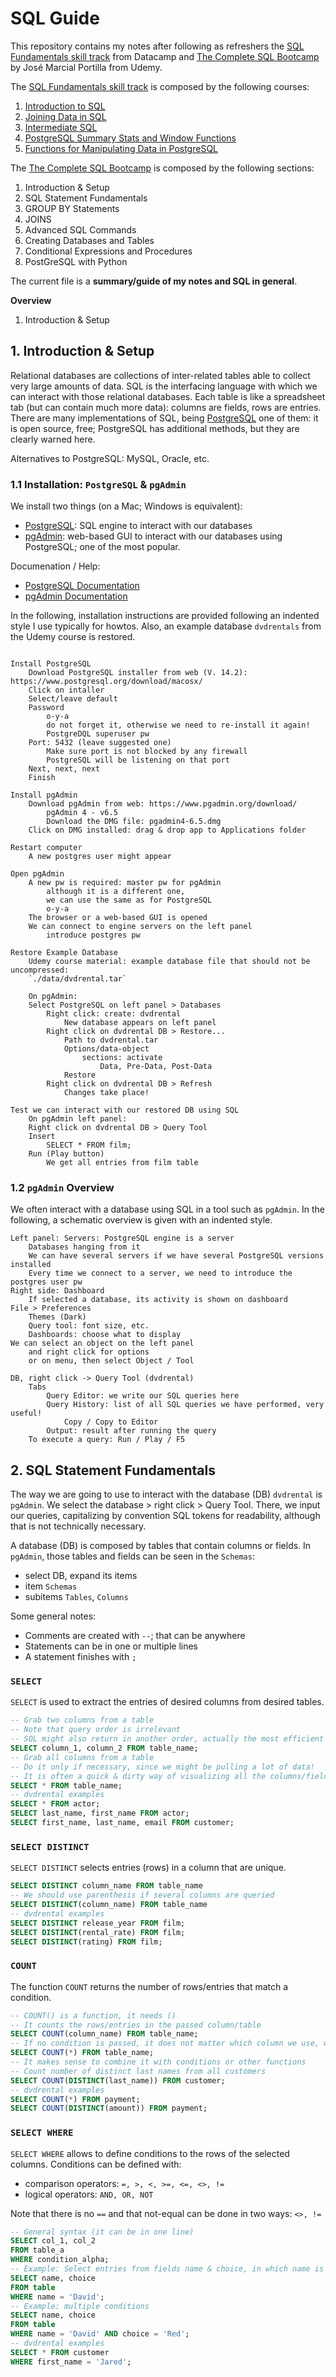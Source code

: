 # SQL Guide

This repository contains my notes after following as refreshers the [SQL Fundamentals skill track](https://app.datacamp.com/learn/skill-tracks/sql-fundamentals) from Datacamp and [The Complete SQL Bootcamp](https://www.udemy.com/course/the-complete-sql-bootcamp/) by José Marcial Portilla from Udemy.

The [SQL Fundamentals skill track](https://app.datacamp.com/learn/skill-tracks/sql-fundamentals) is composed by the following courses:

1. [Introduction to SQL](https://app.datacamp.com/learn/courses/introduction-to-sql)
2. [Joining Data in SQL](https://app.datacamp.com/learn/courses/joining-data-in-sql)
3. [Intermediate SQL](https://app.datacamp.com/learn/courses/intermediate-sql)
4. [PostgreSQL Summary Stats and Window Functions](https://app.datacamp.com/learn/courses/postgresql-summary-stats-and-window-functions)
5. [Functions for Manipulating Data in PostgreSQL](https://app.datacamp.com/learn/courses/functions-for-manipulating-data-in-postgresql)

The [The Complete SQL Bootcamp](https://www.udemy.com/course/the-complete-sql-bootcamp/) is composed by the following sections:

1. Introduction & Setup
2. SQL Statement Fundamentals
3. GROUP BY Statements
4. JOINS
5. Advanced SQL Commands
6. Creating Databases and Tables
7. Conditional Expressions and Procedures
8. PostGreSQL with Python

The current file is a **summary/guide of my notes and SQL in general**.

**Overview**

1. Introduction & Setup

## 1. Introduction & Setup

Relational databases are collections of inter-related tables able to collect very large amounts of data.
SQL is the interfacing language with which we can interact with those relational databases.
Each table is like a spreadsheet tab (but can contain much more data): columns are fields, rows are entries.
There are many implementations of SQL, being [PostgreSQL](https://en.wikipedia.org/wiki/PostgreSQL) one of them: it is open source, free; PostgreSQL has additional methods, but they are clearly warned here.

Alternatives to PostgreSQL: MySQL, Oracle, etc.

### 1.1 Installation: `PostgreSQL` & `pgAdmin`

We install two things (on a Mac; Windows is equivalent):
- [PostgreSQL](https://www.postgresql.org): SQL engine to interact with our databases
- [pgAdmin](https://www.pgadmin.org): web-based GUI to interact with our databases using PostgreSQL; one of the most popular.

Documenation / Help:
- [PostgreSQL Documentation](https://www.postgresql.org/docs/current/)
- [pgAdmin Documentation](https://www.pgadmin.org/docs/pgadmin4/6.5/index.html)

In the following, installation instructions are provided following an indented style I use typically for howtos.
Also, an example database `dvdrentals` from the Udemy course is restored.

```

Install PostgreSQL
    Download PostgreSQL installer from web (V. 14.2): https://www.postgresql.org/download/macosx/
    Click on intaller
    Select/leave default
    Password
        o-y-a
        do not forget it, otherwise we need to re-install it again!
        PostgreDQL superuser pw
    Port: 5432 (leave suggested one)
        Make sure port is not blocked by any firewall
        PostgreSQL will be listening on that port
    Next, next, next
    Finish

Install pgAdmin
    Download pgAdmin from web: https://www.pgadmin.org/download/
        pgAdmin 4 - v6.5
        Download the DMG file: pgadmin4-6.5.dmg
    Click on DMG installed: drag & drop app to Applications folder

Restart computer
    A new postgres user might appear

Open pgAdmin
    A new pw is required: master pw for pgAdmin
        although it is a different one,
        we can use the same as for PostgreSQL
        o-y-a
    The browser or a web-based GUI is opened
    We can connect to engine servers on the left panel
        introduce postgres pw

Restore Example Database
    Udemy course material: example database file that should not be uncompressed:
    `./data/dvdrental.tar`

    On pgAdmin:
    Select PostgreSQL on left panel > Databases
        Right click: create: dvdrental
            New database appears on left panel
        Right click on dvdrental DB > Restore...
            Path to dvdrental.tar
            Options/data-object
                sections: activate
                    Data, Pre-Data, Post-Data
            Restore
        Right click on dvdrental DB > Refresh
            Changes take place!

Test we can interact with our restored DB using SQL
    On pgAdmin left panel: 
    Right click on dvdrental DB > Query Tool
    Insert
        SELECT * FROM film;
    Run (Play button)
        We get all entries from film table

```

### 1.2 `pgAdmin` Overview

We often interact with a database using SQL in a tool such as `pgAdmin`.
In the following, a schematic overview is given with an indented style.

```
Left panel: Servers: PostgreSQL engine is a server
    Databases hanging from it
    We can have several servers if we have several PostgreSQL versions installed
    Every time we connect to a server, we need to introduce the postgres user pw
Right side: Dashboard
    If selected a database, its activity is shown on dashboard
File > Preferences
    Themes (Dark)
    Query tool: font size, etc.
    Dashboards: choose what to display
We can select an object on the left panel
    and right click for options
    or on menu, then select Object / Tool

DB, right click -> Query Tool (dvdrental)
    Tabs
        Query Editor: we write our SQL queries here
        Query History: list of all SQL queries we have performed, very useful!
            Copy / Copy to Editor
        Output: result after running the query
    To execute a query: Run / Play / F5
```

## 2. SQL Statement Fundamentals

The way we are going to use to interact with the database (DB) `dvdrental` is `pgAdmin`. We select the database > right click > Query Tool. There, we input our queries, capitalizing by convention SQL tokens for readability, although that is not technically necessary.

A database (DB) is composed by tables that contain columns or fields. In `pgAdmin`, those tables and fields can be seen in the `Schemas`:
- select DB, expand its items
- item `Schemas`
- subitems `Tables`, `Columns`

Some general notes:
- Comments are created with `--`; that can be anywhere
- Statements can be in one or multiple lines
- A statement finishes with `;`

###  `SELECT`

 `SELECT` is used to extract the entries of desired columns from desired tables.

```sql
-- Grab two columns from a table
-- Note that query order is irrelevant
-- SQL might also return in another order, actually the most efficient one
SELECT column_1, column_2 FROM table_name;
-- Grab all columns from a table
-- Do it only if necessary, since we might be pulling a lot of data!
-- It is often a quick & dirty way of visualizing all the columns/fields of a table
SELECT * FROM table_name;
-- dvdrental examples
SELECT * FROM actor;
SELECT last_name, first_name FROM actor;
SELECT first_name, last_name, email FROM customer;
```

###  `SELECT DISTINCT`

`SELECT DISTINCT` selects entries (rows) in a column that are unique.

```sql
SELECT DISTINCT column_name FROM table_name
-- We should use parenthesis if several columns are queried
SELECT DISTINCT(column_name) FROM table_name
-- dvdrental examples
SELECT DISTINCT release_year FROM film;
SELECT DISTINCT(rental_rate) FROM film;
SELECT DISTINCT(rating) FROM film;
```

###  `COUNT`

The function `COUNT` returns the number of rows/entries that match a condition.

```sql
-- COUNT() is a function, it needs ()
-- It counts the rows/entries in the passed column/table
SELECT COUNT(column_name) FROM table_name;
-- If no condition is passed, it does not matter which column we use, we can pass *
SELECT COUNT(*) FROM table_name;
-- It makes sense to combine it with conditions or other functions
-- Count number of distinct last names from all customers
SELECT COUNT(DISTINCT(last_name)) FROM customer;
-- dvdrental examples
SELECT COUNT(*) FROM payment;
SELECT COUNT(DISTINCT(amount)) FROM payment;
```

###  `SELECT WHERE`

`SELECT WHERE` allows to define conditions to the rows of the selected columns.
Conditions can be defined with:

- comparison operators: `=, >, <, >=, <=, <>, !=`
- logical operators: `AND, OR, NOT`

Note that there is no `==` and that not-equal can be done in two ways: `<>, !=`

```sql
-- General syntax (it can be in one line)
SELECT col_1, col_2
FROM table_a
WHERE condition_alpha;
-- Example: Select entries from fields name & choice, in which name is "David"
SELECT name, choice
FROM table
WHERE name = 'David';
-- Example: multiple conditions
SELECT name, choice
FROM table
WHERE name = 'David' AND choice = 'Red';
-- dvdrental examples
SELECT * FROM customer
WHERE first_name = 'Jared';
```